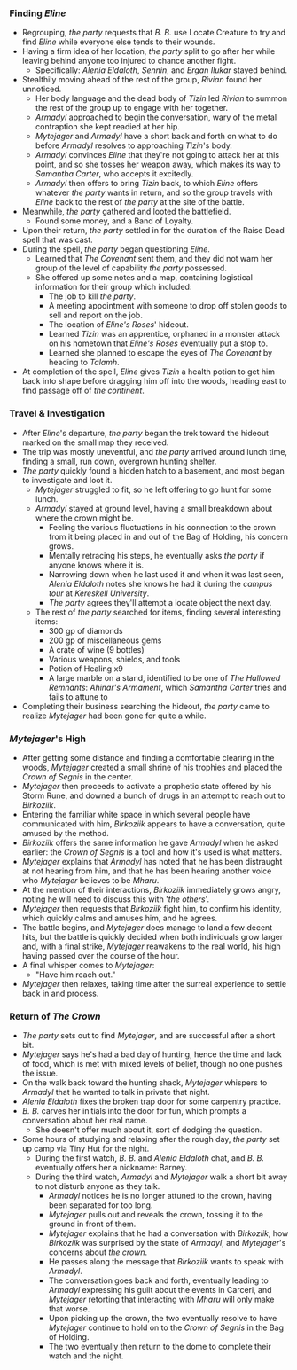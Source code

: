 ### Finding *Eline*

* Regrouping, *the party* requests that *B. B.* use Locate Creature to try and find *Eline* while everyone else tends to their wounds.
* Having a firm idea of her location, *the party* split to go after her while leaving behind anyone too injured to chance another fight.
  * Specifically: *Alenia Eldaloth*, *Sennin*, and *Ergan Ilukar* stayed behind.
* Stealthily moving ahead of the rest of the group, *Rivian* found her unnoticed.
  * Her body language and the dead body of *Tizin* led *Rivian* to summon the rest of the group up to engage with her together.
  * *Armadyl* approached to begin the conversation, wary of the metal contraption she kept readied at her hip.
  * *Mytejager* and *Armadyl* have a short back and forth on what to do before *Armadyl* resolves to approaching *Tizin*'s body.
  * *Armadyl* convinces *Eline* that they're not going to attack her at this point, and so she tosses her weapon away, which makes its way to *Samantha Carter*, who accepts it excitedly.
  * *Armadyl* then offers to bring *Tizin* back, to which *Eline* offers whatever *the party* wants in return, and so the group travels with *Eline* back to the rest of *the party* at the site of the battle.
* Meanwhile, *the party* gathered and looted the battlefield.
  * Found some money, and a Band of Loyalty.
* Upon their return, *the party* settled in for the duration of the Raise Dead spell that was cast.
* During the spell, *the party* began questioning *Eline*.
  * Learned that *The Covenant* sent them, and they did not warn her group of the level of capability *the party* possessed.
  * She offered up some notes and a map, containing logistical information for their group which included:
    * The job to kill *the party*.
    * A meeting appointment with someone to drop off stolen goods to sell and report on the job.
    * The location of *Eline's Roses*' hideout.
    * Learned *Tizin* was an apprentice, orphaned in a monster attack on his hometown that *Eline's Roses* eventually put a stop to.
    * Learned she planned to escape the eyes of *The Covenant* by heading to *Talamh*.
* At completion of the spell, *Eline* gives *Tizin* a health potion to get him back into shape before dragging him off into the woods, heading east to find passage off of *the continent*.

### Travel & Investigation

* After *Eline*'s departure, *the party* began the trek toward the hideout marked on the small map they received.
* The trip was mostly uneventful, and *the party* arrived around lunch time, finding a small, run down, overgrown hunting shelter.
* *The party* quickly found a hidden hatch to a basement, and most began to investigate and loot it.
  * *Mytejager* struggled to fit, so he left offering to go hunt for some lunch.
  * *Armadyl* stayed at ground level, having a small breakdown about where the crown might be.
    * Feeling the various fluctuations in his connection to the crown from it being placed in and out of the Bag of Holding, his concern grows.
    * Mentally retracing his steps, he eventually asks *the party* if anyone knows where it is.
    * Narrowing down when he last used it and when it was last seen, *Alenia Eldaloth* notes she knows he had it during the *campus tour* at *Kereskell University*.
    * *The party* agrees they'll attempt a locate object the next day.
  * The rest of *the party* searched for items, finding several interesting items:
    * 300 gp of diamonds
    * 200 gp of miscellaneous gems
    * A crate of wine (9 bottles)
    * Various weapons, shields, and tools
    * Potion of Healing x9
    * A large marble on a stand, identified to be one of *The Hallowed Remnants*: *Ahinar's Armament*, which *Samantha Carter* tries and fails to attune to
* Completing their business searching the hideout, *the party* came to realize *Mytejager* had been gone for quite a while.

### *Mytejager*'s High

* After getting some distance and finding a comfortable clearing in the woods, *Mytejager* created a small shrine of his trophies and placed the *Crown of Segnis* in the center.
* *Mytejager* then proceeds to activate a prophetic state offered by his Storm Rune, and downed a bunch of drugs in an attempt to reach out to *Birkoziik*.
* Entering the familiar white space in which several people have communicated with him, *Birkoziik* appears to have a conversation, quite amused by the method.
* *Birkoziik* offers the same information he gave *Armadyl* when he asked earlier: the *Crown of Segnis* is a tool and how it's used is what matters.
* *Mytejager* explains that *Armadyl* has noted that he has been distraught at not hearing from him, and that he has been hearing another voice who *Mytejager* believes to be *Mharu*.
* At the mention of their interactions, *Birkoziik* immediately grows angry, noting he will need to discuss this with '*the others*'.
* *Mytejager* then requests that *Birkoziik* fight him, to confirm his identity, which quickly calms and amuses him, and he agrees.
* The battle begins, and *Mytejager* does manage to land a few decent hits, but the battle is quickly decided when both individuals grow larger and, with a final strike, *Mytejager* reawakens to the real world, his high having passed over the course of the hour.
* A final whisper comes to *Mytejager*:
  * "Have him reach out."
* *Mytejager* then relaxes, taking time after the surreal experience to settle back in and process.

### Return of *The Crown*

* *The party* sets out to find *Mytejager*, and are successful after a short bit.
* *Mytejager* says he's had a bad day of hunting, hence the time and lack of food, which is met with mixed levels of belief, though no one pushes the issue.
* On the walk back toward the hunting shack, *Mytejager* whispers to *Armadyl* that he wanted to talk in private that night.
* *Alenia Eldaloth* fixes the broken trap door for some carpentry practice.
* *B. B.* carves her initials into the door for fun, which prompts a conversation about her real name.
  * She doesn't offer much about it, sort of dodging the question.
* Some hours of studying and relaxing after the rough day, *the party* set up camp via Tiny Hut for the night.
  * During the first watch, *B. B.* and *Alenia Eldaloth* chat, and *B. B.* eventually offers her a nickname: Barney.
  * During the third watch, *Armadyl* and *Mytejager* walk a short bit away to not disturb anyone as they talk.
    * *Armadyl* notices he is no longer attuned to the crown, having been separated for too long.
    * *Mytejager* pulls out and reveals the crown, tossing it to the ground in front of them.
    * *Mytejager* explains that he had a conversation with *Birkoziik*, how *Birkoziik* was surprised by the state of *Armadyl*, and *Mytejager*'s concerns about *the crown*.
    * He passes along the message that *Birkoziik* wants to speak with *Armadyl*.
    * The conversation goes back and forth, eventually leading to *Armadyl* expressing his guilt about the events in Carceri, and *Mytejager* retorting that interacting with *Mharu* will only make that worse.
    * Upon picking up the crown, the two eventually resolve to have *Mytejager* continue to hold on to the *Crown of Segnis* in the Bag of Holding.
    * The two eventually then return to the dome to complete their watch and the night.
